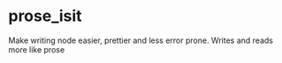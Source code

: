 # prose_isit
Make writing node easier, prettier and less error prone. Writes and reads more like prose
